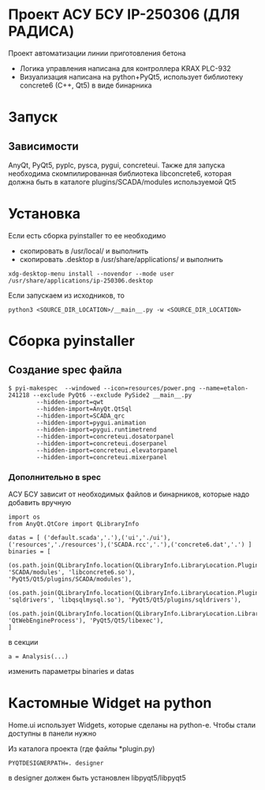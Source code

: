 # Проект АСУ БСУ IP-250306 (ДЛЯ РАДИСА)

Проект автоматизации линии приготовления бетона 

- Логика управления написана для контроллера KRAX PLC-932
- Визуализация написана на python+PyQt5, использует библиотеку concrete6 (C++, Qt5) в виде бинарника

# Запуск

## Зависимости

AnyQt, PyQt5, pyplc, pysca, pygui, concreteui. Также для запуска необходима скомпилированная библиотека libconcrete6, которая должна быть в
каталоге plugins/SCADA/modules используемой Qt5 

# Установка

Если есть сборка pyinstaller то ее необходимо 

- скопировать в /usr/local/ и выполнить 
- скопировать .desktop в /usr/share/applications/ и выполнить

```
xdg-desktop-menu install --novendor --mode user /usr/share/applications/ip-250306.desktop
```

Если запускаем из исходников, то

```
python3 <SOURCE_DIR_LOCATION>/__main__.py -w <SOURCE_DIR_LOCATION>
```

# Сборка pyinstaller

## Создание spec файла

```
$ pyi-makespec  --windowed --icon=resources/power.png --name=etalon-241218 --exclude PyQt6 --exclude PySide2 __main__.py
        --hidden-import=qwt
        --hidden-import=AnyQt.QtSql
        --hidden-import=SCADA_qrc
        --hidden-import=pygui.animation
        --hidden-import=pygui.runtimetrend
        --hidden-import=concreteui.dosatorpanel
        --hidden-import=concreteui.doserpanel
        --hidden-import=concreteui.elevatorpanel
        --hidden-import=concreteui.mixerpanel
```
### Дополнительно в spec

АСУ БСУ зависит от необходимых файлов и бинарников, которые надо добавить вручную

```
import os
from AnyQt.QtCore import QLibraryInfo

datas = [ ('default.scada','.'),('ui','./ui'),('resources','./resources'),('SCADA.rcc','.'),('concrete6.dat','.') ]
binaries = [
    (os.path.join(QLibraryInfo.location(QLibraryInfo.LibraryLocation.PluginsPath), 'SCADA/modules', 'libconcrete6.so'), 'PyQt5/Qt5/plugins/SCADA/modules'),
    (os.path.join(QLibraryInfo.location(QLibraryInfo.LibraryLocation.PluginsPath), 'sqldrivers', 'libqsqlmysql.so'), 'PyQt5/Qt5/plugins/sqldrivers'),
    (os.path.join(QLibraryInfo.location(QLibraryInfo.LibraryLocation.LibraryExecutablesPath), 'QtWebEngineProcess'), 'PyQt5/Qt5/libexec'),
]
```

в секции 

```
a = Analysis(...)
```

изменить параметры binaries и datas

# Кастомные Widget на python

Home.ui использует Widgets, которые сделаны на python-е. Чтобы стали доступны в панели нужно

Из каталога проекта (где файлы *plugin.py)

```
PYQTDESIGNERPATH=. designer
```

в designer должен быть установлен libpyqt5/libpyqt5 